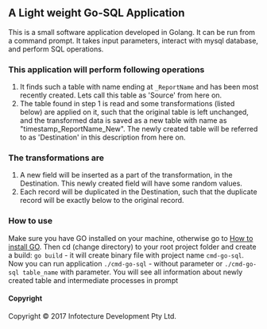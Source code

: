 ## A Light weight Go-SQL Application
This is a small software application developed in Golang. It can be run from a command prompt. It takes input parameters, interact with mysql database, and perform SQL operations.

### This application will perform following operations
1. It finds such a table with name ending at `_ReportName` and has been most recently created. Lets call this table as 'Source' from here on.
2. The table found in step 1 is read and some transformations (listed below) are applied on it, such that the original table is left unchanged, and the transformed data is saved as a new table with name as "timestamp_ReportName_New". The newly created table will be referred to as 'Destination' in this description from here on.

### The transformations are
1. A new field will be inserted as a part of the transformation, in the Destination. This newly created field will have some random values.
2. Each record will be duplicated in the Destination, such that the duplicate record will be exactly below to the original record.

### How to use
Make sure you have GO installed on your machine, otherwise go to [How to install GO](https://golang.org/doc/install). Then
cd (change directory) to your root project folder and create a build: `go build` - it will create binary file with project name `cmd-go-sql`.
Now you can run application
`./cmd-go-sql` - without parameter
or
`./cmd-go-sql table_name` with parameter.
You will see all information about newly created table and intermediate processes in prompt

#### Copyright
Copyright © 2017 Infotecture Development Pty Ltd.
